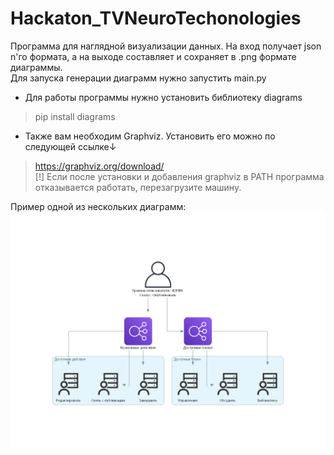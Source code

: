 # Hackaton_TVNeuroTechonologies
Программа для наглядной визуализации данных. На вход получает json n'го формата, а на выходе составляет и сохраняет в .png формате диаграммы.  
Для запуска генерации диаграмм нужно запустить main.py  
* Для работы программы нужно установить библиотеку diagrams  
> pip install diagrams  
* Также вам необходим Graphviz. Установить его можно по следующей ссылке↓  
> https://graphviz.org/download/  
[!] Если после установки и добавления graphviz в PATH программа отказывается работать, перезагрузите машину.

Пример одной из нескольких диаграмм:
![screenshot](https://github.com/3XTR4OS/Hackaton_TVNeuroTechonologies/blob/main/results_storage/ADMIN_aZBeEodDJivdWnwYSWPrCYoOgVCPBUYsuGR.png)
